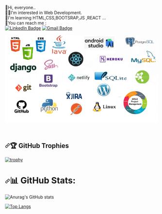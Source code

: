 👋Hi, everyone.. <br>
💁‍♀️I'm interested in Web Development. <br>
🎈I'm learning HTML,CSS,BOOTSRAP,JS ,REACT ... <br>
🎨You can reach me : <br>
<a href="https://www.linkedin.com/in/zuleyha-kurt">
<img src="https://camo.githubusercontent.com/a80d00f23720d0bc9f55481cfcd77ab79e141606829cf16ec43f8cacc7741e46/68747470733a2f2f696d672e736869656c64732e696f2f62616467652f4c696e6b6564496e2d3030373742353f7374796c653d666f722d7468652d6261646765266c6f676f3d6c696e6b6564696e266c6f676f436f6c6f723d7768697465" alt="LinkedIn Badge" data-canonical-src="https://img.shields.io/badge/LinkedIn-0077B5?style=for-the-badge&amp;logo=linkedin&amp;logoColor=white" style="max-width: 100%;"></a>
<a href="https://mail.google.com/mail/u/0/?hl=tr&amp;tf=cm&amp;fs=1&amp;to=netice2017@gmail.com" rel="nofollow"><img src="https://camo.githubusercontent.com/571384769c09e0c66b45e39b5be70f68f552db3e2b2311bc2064f0d4a9f5983b/68747470733a2f2f696d672e736869656c64732e696f2f62616467652f476d61696c2d4431343833363f7374796c653d666f722d7468652d6261646765266c6f676f3d676d61696c266c6f676f436f6c6f723d7768697465" alt="Gmail Badge" data-canonical-src="https://img.shields.io/badge/Gmail-D14836?style=for-the-badge&amp;logo=gmail&amp;logoColor=white" style="max-width: 100%;"></a>
 
 


<img src="https://raw.githubusercontent.com/Ismail-Aslan/Ismail-Aslan/main/ss.png">


<p dir="auto"><a target="_blank" rel="noopener noreferrer nofollow" href="https://camo.githubusercontent.com/b037cc456a6bcea6ba3b0153f5b400677990c0d5d06224339471073225390bea/68747470733a2f2f6b6f6d617265762e636f6d2f67687076632f3f757365726e616d653d68616c696c6962726168696d64656d697263616e"><img src="https://camo.githubusercontent.com/b037cc456a6bcea6ba3b0153f5b400677990c0d5d06224339471073225390bea/68747470733a2f2f6b6f6d617265762e636f6d2f67687076632f3f757365726e616d653d68616c696c6962726168696d64656d697263616e" alt="" data-canonical-src="https://komarev.com/ghpvc/?username=ZuleyhaKurt" style="max-width: 100%;"></a>
<br></p>

<h2 dir="auto"><a id="user-content--github-trophies" class="anchor" aria-hidden="true" href="#-github-trophies"><svg class="octicon octicon-link" viewBox="0 0 16 16" version="1.1" width="16" height="16" aria-hidden="true"><path fill-rule="evenodd" d="M7.775 3.275a.75.75 0 001.06 1.06l1.25-1.25a2 2 0 112.83 2.83l-2.5 2.5a2 2 0 01-2.83 0 .75.75 0 00-1.06 1.06 3.5 3.5 0 004.95 0l2.5-2.5a3.5 3.5 0 00-4.95-4.95l-1.25 1.25zm-4.69 9.64a2 2 0 010-2.83l2.5-2.5a2 2 0 012.83 0 .75.75 0 001.06-1.06 3.5 3.5 0 00-4.95 0l-2.5 2.5a3.5 3.5 0 004.95 4.95l1.25-1.25a.75.75 0 00-1.06-1.06l-1.25 1.25a2 2 0 01-2.83 0z"></path></svg></a><g-emoji class="g-emoji" alias="trophy" fallback-src="https://github.githubassets.com/images/icons/emoji/unicode/1f3c6.png">🏆</g-emoji> GitHub Trophies</h2>

[![trophy](https://github-profile-trophy.vercel.app/?username=ZuleyhaKurt&theme=dracula)](https://github.com/ryo-ma/github-profile-trophy)

<h1 dir="auto"><a id="user-content--github-stats" class="anchor" aria-hidden="true" href="#-github-stats"><svg class="octicon octicon-link" viewBox="0 0 16 16" version="1.1" width="16" height="16" aria-hidden="true"><path fill-rule="evenodd" d="M7.775 3.275a.75.75 0 001.06 1.06l1.25-1.25a2 2 0 112.83 2.83l-2.5 2.5a2 2 0 01-2.83 0 .75.75 0 00-1.06 1.06 3.5 3.5 0 004.95 0l2.5-2.5a3.5 3.5 0 00-4.95-4.95l-1.25 1.25zm-4.69 9.64a2 2 0 010-2.83l2.5-2.5a2 2 0 012.83 0 .75.75 0 001.06-1.06 3.5 3.5 0 00-4.95 0l-2.5 2.5a3.5 3.5 0 004.95 4.95l1.25-1.25a.75.75 0 00-1.06-1.06l-1.25 1.25a2 2 0 01-2.83 0z"></path></svg></a><g-emoji class="g-emoji" alias="bar_chart" fallback-src="https://github.githubassets.com/images/icons/emoji/unicode/1f4ca.png">📊</g-emoji> GitHub Stats:</h1>
<p align="left" dir="auto">

![Anurag's GitHub stats](https://github-readme-stats.vercel.app/api?username=ZuleyhaKurt&count_private=true&show_icons=true&theme=radical)

[![Top Langs](https://github-readme-stats.vercel.app/api/top-langs/?username=ZuleyhaKurt&layout=compact&theme=chartreuse-dark)](https://github.com/anuraghazra/github-readme-stats)
</p>




<!-- <a target="_blank" rel="noopener noreferrer nofollow" href="https://camo.githubusercontent.com/08c8ab9fe8f677232f833ea779afcc094d4fcd157d7606c9efed876b18822e3a/68747470733a2f2f6769746875622d726561646d652d73746174732e76657263656c2e6170702f6170692f746f702d6c616e67732f3f757365726e616d653d49736d61696c2d41736c616e267468656d653d636861727472657573652d6461726b266c61796f75743d636f6d70616374"><img src="https://camo.githubusercontent.com/08c8ab9fe8f677232f833ea779afcc094d4fcd157d7606c9efed876b18822e3a/68747470733a2f2f6769746875622d726561646d652d73746174732e76657263656c2e6170702f6170692f746f702d6c616e67732f3f757365726e616d653d49736d61696c2d41736c616e267468656d653d636861727472657573652d6461726b266c61796f75743d636f6d70616374" alt="languages" width="50%" data-canonical-src="https://github-readme-stats.vercel.app/api/top-langs/?username=Ismail-Aslan&amp;theme=chartreuse-dark&amp;layout=compact" style="max-width: 100%;"></a> -->